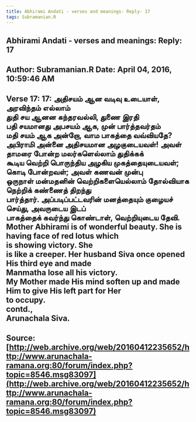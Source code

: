```yaml
--- 
title: Abhirami Andati - verses and meanings- Reply- 17   
tags: Subramanian.R  
---  
```

##  Abhirami Andati - verses and meanings: Reply: 17  
Author: Subramanian.R       Date: April 04, 2016, 10:59:46 AM  
---  
Verse 17: 17: அதிசயம் ஆன வடிவு உடையாள், அரவிந்தம் எல்லாம்   
துதி சய ஆனன சுந்தரவல்லி, துணை இரதி   
பதி சயமானது அபசயம் ஆக, முன் பார்த்தவர்தம்   
மதி சயம் ஆக அன்றோ, வாம பாகத்தை வவ்வியதே?   
அபிராமி அன்னை அதிசயமான அழகுடையவள்! அவள் தாமரை போன்ற மலர்களெல்லாம் துதிக்கக்  
கூடிய வெற்றி பொருந்திய அழகிய முகத்தையுடையவள்; கொடி போன்றவள்; அவள் கணவன் முன்பு  
ஒருநாள் மன்மதனின் வெற்றிகளையெல்லாம் தோல்வியாக நெற்றிக் கண்ணைத் திறந்து  
பார்த்தார். அப்படிப்பட்டவரின் மனத்தையும் குழையச் செய்து, அவருடைய இடப்  
பாகத்தைக் கவர்ந்து கொண்டாள், வெற்றியுடைய தேவி.   
Mother Abhirami is of wonderful beauty. She is having face of red lotus which  
is showing victory. She   
is like a creeper. Her husband Siva once opened His third eye and made  
Manmatha lose all his victory.   
My Mother made His mind soften up and made Him to give His left part for Her  
to occupy.   
contd.,   
Arunachala Siva.
 ---  
Source:[http://web.archive.org/web/20160412235652/http://www.arunachala-ramana.org:80/forum/index.php?topic=8546.msg83097](http://web.archive.org/web/20160412235652/http://www.arunachala-ramana.org:80/forum/index.php?topic=8546.msg83097)   
---  

